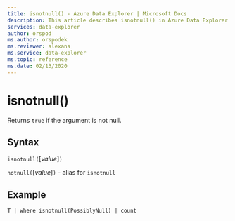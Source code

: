 ```yaml
---
title: isnotnull() - Azure Data Explorer | Microsoft Docs
description: This article describes isnotnull() in Azure Data Explorer.
services: data-explorer
author: orspod
ms.author: orspodek
ms.reviewer: alexans
ms.service: data-explorer
ms.topic: reference
ms.date: 02/13/2020
---
```

# isnotnull()

Returns `true` if the argument is not null.

## Syntax

`isnotnull(`[*value*]`)`

`notnull(`[*value*]`)` - alias for `isnotnull`

## Example

```apl
T | where isnotnull(PossiblyNull) | count
```
